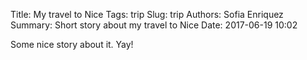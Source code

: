Title: My travel to Nice
Tags: trip
Slug: trip
Authors: Sofia Enriquez
Summary: Short story about my travel to Nice
Date: 2017-06-19 10:02

Some nice story about it. Yay!
